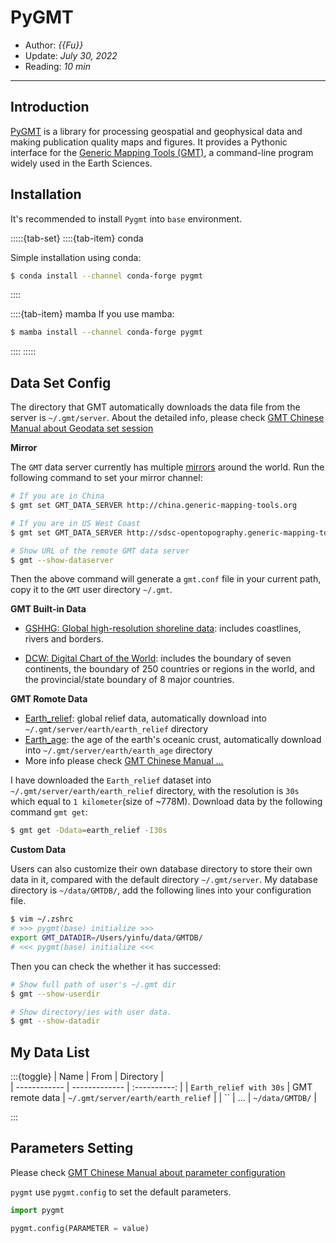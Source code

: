 # PyGMT

- Author: *{{Fu}}*
- Update: *July 30, 2022*
- Reading: *10 min*

---

## Introduction


[PyGMT](https://github.com/GenericMappingTools/pygmt) is a library for processing geospatial and geophysical data and making publication quality maps and figures. It provides a Pythonic interface for the [Generic Mapping Tools (GMT)](https://github.com/GenericMappingTools/gmt), a command-line program widely used in the Earth Sciences.



## Installation
It's recommended to install `Pygmt` into `base` environment.

:::::{tab-set}
::::{tab-item} conda

Simple installation using conda:
```bash
$ conda install --channel conda-forge pygmt
```
::::

::::{tab-item} mamba
If you use mamba:
```bash
$ mamba install --channel conda-forge pygmt
```
::::
:::::



## Data Set Config
<!-- 269.69 -->

The directory that GMT automatically downloads the data file from the server is `~/.gmt/server`. About the detailed info, please check [GMT Chinese Manual about Geodata set session](https://docs.gmt-china.org/latest/dataset/usage/#gmt)

**Mirror**
    
The `GMT` data server currently has multiple [mirrors](https://www.generic-mapping-tools.org/mirrors/) around the world. 
Run the following command to set your mirror channel:

```bash
# If you are in China
$ gmt set GMT_DATA_SERVER http://china.generic-mapping-tools.org

# If you are in US West Coast
$ gmt set GMT_DATA_SERVER http://sdsc-opentopography.generic-mapping-tools.org

# Show URL of the remote GMT data server
$ gmt --show-dataserver
```
Then the above command will generate a `gmt.conf` file in your current path, copy it to the `GMT` user directory `~/.gmt`.




**GMT Built-in Data**

- [GSHHG: Global high-resolution shoreline data](https://docs.gmt-china.org/latest/dataset/gshhg/): includes coastlines, rivers and borders.

- [DCW: Digital Chart of the World](https://docs.gmt-china.org/latest/dataset/dcw/): includes the boundary of seven continents, the boundary of 250 countries or regions in the world, and the provincial/state boundary of 8 major countries.





**GMT Romote Data**

- [Earth_relief](https://docs.gmt-china.org/latest/dataset/earth-relief/): global relief data, automatically download into `~/.gmt/server/earth/earth_relief` directory
- [Earth_age](https://docs.gmt-china.org/latest/dataset/earth-age/): the age of the earth's oceanic crust, automatically download into `~/.gmt/server/earth/earth_age` directory
- More info please check [GMT Chinese Manual ...](https://docs.gmt-china.org/latest/dataset/#id2)

I have downloaded the `Earth_relief` dataset into `~/.gmt/server/earth/earth_relief` directory, with the resolution is `30s` which equal to `1 kilometer`(size of ~778M). Download data by the following command `gmt get`:

```bash
$ gmt get -Ddata=earth_relief -I30s
```

**Custom Data**

Users can also customize their own database directory to store their own data in it, compared with the default directory `~/.gmt/server`. My database directory is `~/data/GMTDB/`, add the following lines into your configuration file.

```bash
$ vim ~/.zshrc
# >>> pygmt(base) initialize >>>
export GMT_DATADIR=/Users/yinfu/data/GMTDB/
# <<< pygmt(base) initialize <<<
```
 
Then you can check the whether it has successed:

```bash
# Show full path of user's ~/.gmt dir
$ gmt --show-userdir

# Show directory/ies with user data.
$ gmt --show-datadir
```



## My Data List

:::{toggle}
|    Name       |    From       |   Directory  |     
| ------------  | ------------- | :----------: |
| `Earth_relief with 30s`   | GMT remote data       |  `~/.gmt/server/earth/earth_relief`    |
| ``   | ...       |  `~/data/GMTDB/`    |

:::



## Parameters Setting


Please check [GMT Chinese Manual about parameter configuration](https://docs.gmt-china.org/latest/conf/overview/)


`pygmt` use `pygmt.config` to set the default parameters.

```python
import pygmt

pygmt.config(PARAMETER = value)
```
 
